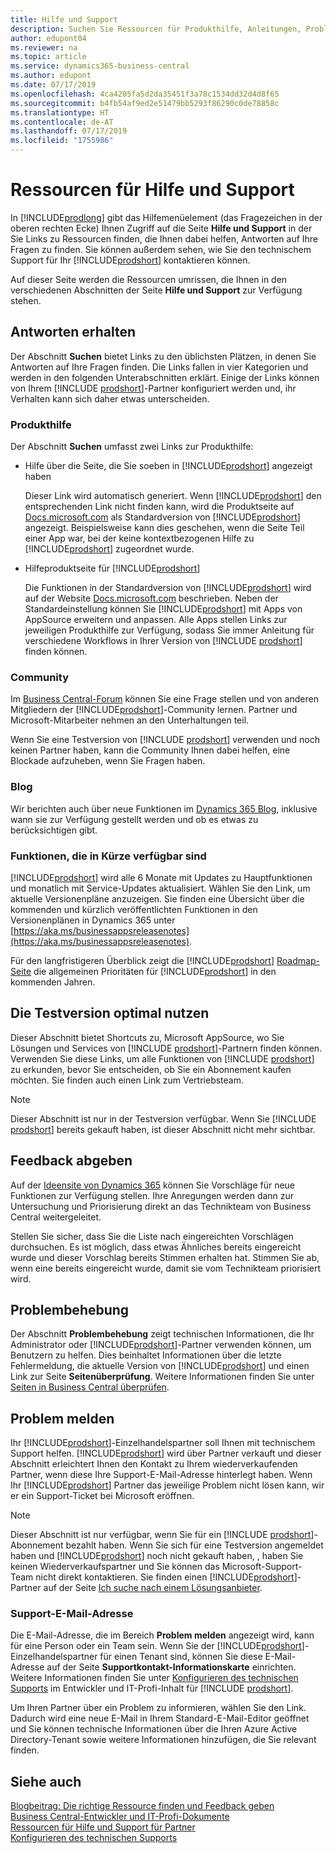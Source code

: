 ```yaml
---
title: Hilfe und Support
description: Suchen Sie Ressourcen für Produkthilfe, Anleitungen, Problemlösungstipps und Hilfe und erfahren Sie, wie Sie technischen Support für Business Central erhalten.
author: edupont04
ms.reviewer: na
ms.topic: article
ms.service: dynamics365-business-central
ms.author: edupont
ms.date: 07/17/2019
ms.openlocfilehash: 4ca4205fa5d2da35451f3a78c1534dd32d4d8f65
ms.sourcegitcommit: b4fb54af9ed2e51479bb5293f86290c0de78858c
ms.translationtype: HT
ms.contentlocale: de-AT
ms.lasthandoff: 07/17/2019
ms.locfileid: "1755986"
---
```

# <a name="resources-for-help-and-support"></a>Ressourcen für Hilfe und Support

In [!INCLUDE[prodlong](includes/prodlong.md)] gibt das Hilfemenüelement (das Fragezeichen in der oberen rechten Ecke) Ihnen Zugriff auf die Seite **Hilfe und Support** in der Sie Links zu Ressourcen finden, die Ihnen dabei helfen, Antworten auf Ihre Fragen zu finden. Sie können außerdem sehen, wie Sie den technischem Support für Ihr [!INCLUDE[prodshort](includes/prodshort.md)] kontaktieren können.  

Auf dieser Seite werden die Ressourcen umrissen, die Ihnen in den verschiedenen Abschnitten der Seite **Hilfe und Support** zur Verfügung stehen.  

## <a name="finding-answers"></a>Antworten erhalten

Der Abschnitt **Suchen** bietet Links zu den üblichsten Plätzen, in denen Sie Antworten auf Ihre Fragen finden. Die Links fallen in vier Kategorien und werden in den folgenden Unterabschnitten erklärt. Einige der Links können von Ihrem [!INCLUDE [prodshort](includes/prodshort.md)]-Partner konfiguriert werden und, ihr Verhalten kann sich daher etwas unterscheiden.  

### <a name="product-help"></a>Produkthilfe

Der Abschnitt **Suchen** umfasst zwei Links zur Produkthilfe:

- Hilfe über die Seite, die Sie soeben in [!INCLUDE[prodshort](includes/prodshort.md)] angezeigt haben  

  Dieser Link wird automatisch generiert. Wenn [!INCLUDE[prodshort](includes/prodshort.md)] den entsprechenden Link nicht finden kann, wird die Produktseite auf [Docs.microsoft.com](index.md) als Standardversion von [!INCLUDE[prodshort](includes/prodshort.md)] angezeigt. Beispielsweise kann dies geschehen, wenn die Seite Teil einer App war, bei der keine kontextbezogenen Hilfe zu [!INCLUDE[prodshort](includes/prodshort.md)] zugeordnet wurde.  
- Hilfeproduktseite für [!INCLUDE[prodshort](includes/prodshort.md)]  

  Die Funktionen in der Standardversion von [!INCLUDE[prodshort](includes/prodshort.md)] wird auf der Website [Docs.microsoft.com](https://docs.microsoft.com/dynamics365/business-central) beschrieben. Neben der Standardeinstellung können Sie [!INCLUDE[prodshort](includes/prodshort.md)] mit Apps von AppSource erweitern und anpassen. Alle Apps stellen Links zur jeweiligen Produkthilfe zur Verfügung, sodass Sie immer Anleitung für verschiedene Workflows in Ihrer Version von [!INCLUDE [prodshort](includes/prodshort.md)] finden können.  

### <a name="community"></a>Community

Im [Business Central-Forum](https://community.dynamics.com/business/f) können Sie eine Frage stellen und von anderen Mitgliedern der [!INCLUDE[prodshort](includes/prodshort.md)]-Community lernen. Partner und Microsoft-Mitarbeiter nehmen an den Unterhaltungen teil.  

Wenn Sie eine Testversion von [!INCLUDE [prodshort](includes/prodshort.md)] verwenden und noch keinen Partner haben, kann die Community Ihnen dabei helfen, eine Blockade aufzuheben, wenn Sie Fragen haben.  

### <a name="blog"></a>Blog

Wir berichten auch über neue Funktionen im [Dynamics 365 Blog](https://cloudblogs.microsoft.com/dynamics365/users/product/business-central/), inklusive wann sie zur Verfügung gestellt werden und ob es etwas zu berücksichtigen gibt.  

### <a name="capabilities-coming-soon"></a>Funktionen, die in Kürze verfügbar sind

[!INCLUDE[prodshort](includes/prodshort.md)] wird alle 6 Monate mit Updates zu Hauptfunktionen und monatlich mit Service-Updates aktualisiert. Wählen Sie den Link, um aktuelle Versionenpläne anzuzeigen. Sie finden eine Übersicht über die kommenden und kürzlich veröffentlichten Funktionen in den Versionenplänen in Dynamics 365 unter [https://aka.ms/businessappsreleasenotes](https://aka.ms/businessappsreleasenotes).  

Für den langfristigeren Überblick zeigt die [!INCLUDE[prodshort](includes/prodshort.md)] [Roadmap-Seite](https://dynamics.microsoft.com/roadmap/business-central/) die allgemeinen Prioritäten für [!INCLUDE[prodshort](includes/prodshort.md)] in den kommenden Jahren.  

## <a name="do-more-with-your-trial"></a>Die Testversion optimal nutzen

Dieser Abschnitt bietet Shortcuts zu, Microsoft AppSource, wo Sie Lösungen und Services von [!INCLUDE [prodshort](includes/prodshort.md)]-Partnern finden können. Verwenden Sie diese Links, um alle Funktionen von [!INCLUDE [prodshort](includes/prodshort.md)] zu erkunden, bevor Sie entscheiden, ob Sie ein Abonnement kaufen möchten. Sie finden auch einen Link zum Vertriebsteam.

> [!NOTE]
> Dieser Abschnitt ist nur in der Testversion verfügbar. Wenn Sie [!INCLUDE [prodshort](includes/prodshort.md)] bereits gekauft haben, ist dieser Abschnitt nicht mehr sichtbar.

## <a name="give-feedback"></a>Feedback abgeben

Auf der [Ideensite von Dynamics 365](https://aka.ms/bcideas) können Sie Vorschläge für neue Funktionen zur Verfügung stellen. Ihre Anregungen werden dann zur Untersuchung und Priorisierung direkt an das Technikteam von Business Central weitergeleitet.  

Stellen Sie sicher, dass Sie die Liste nach eingereichten Vorschlägen durchsuchen. Es ist möglich, dass etwas Ähnliches bereits eingereicht wurde und dieser Vorschlag bereits Stimmen erhalten hat. Stimmen Sie ab, wenn eine bereits eingereicht wurde, damit sie vom Technikteam priorisiert wird.  

## <a name="troubleshooting"></a>Problembehebung

Der Abschnitt **Problembehebung** zeigt technischen Informationen, die Ihr Administrator oder [!INCLUDE[prodshort](includes/prodshort.md)]-Partner verwenden können, um Benutzern zu helfen. Dies beinhaltet Informationen über die letzte Fehlermeldung, die aktuelle Version von [!INCLUDE[prodshort](includes/prodshort.md)] und einen Link zur Seite **Seitenüberprüfung**. Weitere Informationen finden Sie unter [Seiten in Business Central überprüfen](across-inspect-page.md).  

## <a name="report-a-problem"></a>Problem melden

Ihr [!INCLUDE[prodshort](includes/prodshort.md)]-Einzelhandelspartner soll Ihnen mit technischem Support helfen. [!INCLUDE[prodshort](includes/prodshort.md)] wird über Partner verkauft und dieser Abschnitt erleichtert Ihnen den Kontakt zu Ihrem wiederverkaufenden Partner, wenn diese Ihre Support-E-Mail-Adresse hinterlegt haben. Wenn Ihr [!INCLUDE[prodshort](includes/prodshort.md)] Partner das jeweilige Problem nicht lösen kann, wir er ein Support-Ticket bei Microsoft eröffnen.  

> [!NOTE]
> Dieser Abschnitt ist nur verfügbar, wenn Sie für ein [!INCLUDE [prodshort](includes/prodshort.md)]-Abonnement bezahlt haben. Wenn Sie sich für eine Testversion angemeldet haben und [!INCLUDE[prodshort](includes/prodshort.md)] noch nicht gekauft haben, , haben Sie keinen Wiederverkaufspartner und Sie können das Microsoft-Support- Team nicht direkt kontaktieren. Sie finden einen [!INCLUDE[prodshort](includes/prodshort.md)]-Partner auf der Seite [Ich suche nach einem Lösungsanbieter](https://go.microsoft.com/fwlink/?linkid=2038145).  

### <a name="support-email-address"></a>Support-E-Mail-Adresse

Die E-Mail-Adresse, die im Bereich **Problem melden** angezeigt wird, kann für eine Person oder ein Team sein. Wenn Sie der [!INCLUDE[prodshort](includes/prodshort.md)]-Einzelhandelspartner für einen Tenant sind, können Sie diese E-Mail-Adresse auf der Seite **Supportkontakt-Informationskarte** einrichten. Weitere Informationen finden Sie unter [Konfigurieren des technischen Supports](/dynamics365/business-central/dev-itpro/technical-support) im Entwickler und IT-Profi-Inhalt für [!INCLUDE [prodshort](includes/prodshort.md)].  

Um Ihren Partner über ein Problem zu informieren, wählen Sie den Link. Dadurch wird eine neue E-Mail in Ihrem Standard-E-Mail-Editor geöffnet und Sie können technische Informationen über die Ihren Azure Active Directory-Tenant sowie weitere Informationen hinzufügen, die Sie relevant finden.  

## <a name="see-also"></a>Siehe auch

[Blogbeitrag: Die richtige Ressource finden und Feedback geben](https://community.dynamics.com/business/b/financials/archive/2018/12/04/find-the-right-resources-and-provide-feedback)  
[Business Central-Entwickler und IT-Profi-Dokumente](/dynamics365/business-central/dev-itpro/)  
[Ressourcen für Hilfe und Support für Partner](/dynamics365/business-central/dev-itpro/help-and-support)  
[Konfigurieren des technischen Supports](/dynamics365/business-central/dev-itpro/technical-support)  
